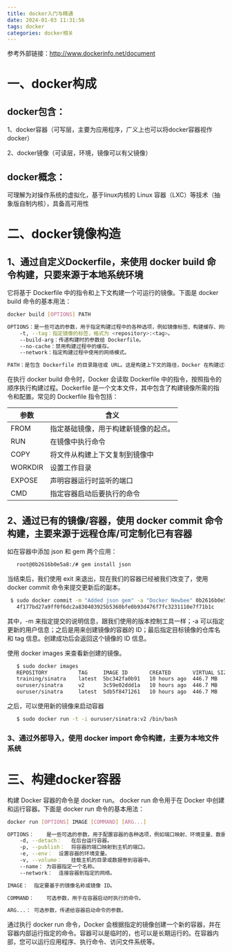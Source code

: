 ```yaml
---
title: docker入门与精通
date: 2024-01-03 11:31:56
tags: docker
categories: docker相关
---
```


参考外部链接：http://www.dockerinfo.net/document

# 一、docker构成

## docker包含：

1、docker容器（可写层，主要为应用程序，广义上也可以将docker容器视作docker）

2、docker镜像（可读层，环境，镜像可以有父镜像）



## docker概念：

可理解为对操作系统的虚拟化，基于linux内核的 Linux 容器（LXC）等技术（抽象版自制内核），具备高可用性



# 二、docker镜像构造

## 1、通过自定义Dockerfile，来使用 docker build 命令构建，只要来源于本地系统环境

它将基于 Dockerfile 中的指令和上下文构建一个可运行的镜像。下面是 docker build 命令的基本用法：

```bash
docker build [OPTIONS] PATH
```

```bash
OPTIONS：是一些可选的参数，用于指定构建过程中的各种选项，例如镜像标签、构建缓存、网络设置等。常用的选项包括：
    -t, --tag：指定镜像的标签，格式为 <repository>:<tag>。
    --build-arg：传递构建时的参数给 Dockerfile。
    --no-cache：禁用构建过程中的缓存。
    --network：指定构建过程中使用的网络模式。

PATH：是包含 Dockerfile 的目录路径或 URL。这是构建上下文的路径，Docker 在构建过程中会将该路径下的文件和目录复制到镜像中。
```

在执行 docker build 命令时，Docker 会读取 Dockerfile 中的指令，按照指令的顺序执行构建过程。Dockerfile 是一个文本文件，其中包含了构建镜像所需的指令和配置。常见的 Dockerfile 指令包括：

| 参数    | 含义                                 |
| ------- | ------------------------------------ |
| FROM    | 指定基础镜像，用于构建新镜像的起点。 |
| RUN     | 在镜像中执行命令                     |
| COPY    | 将文件从构建上下文复制到镜像中       |
| WORKDIR | 设置工作目录                         |
| EXPOSE  | 声明容器运行时监听的端口             |
| CMD     | 指定容器启动后要执行的命令           |



## 2、通过已有的镜像/容器，使用 docker commit 命令构建，主要来源于远程仓库/可定制化已有容器

如在容器中添加 json 和 gem 两个应用：

```bash
   root@0b2616b0e5a8:/# gem install json
```

当结束后，我们使用 exit 来退出，现在我们的容器已经被我们改变了，使用 docker commit 命令来提交更新后的副本。

  

```bash
 $ sudo docker commit -m "Added json gem" -a "Docker Newbee" 0b2616b0e5a8 ouruser/sinatra:v2
   4f177bd27a9ff0f6dc2a830403925b5360bfe0b93d476f7fc3231110e7f71b1c
```

其中，-m 来指定提交的说明信息，跟我们使用的版本控制工具一样；-a 可以指定更新的用户信息；之后是用来创建镜像的容器的 ID；最后指定目标镜像的仓库名和 tag 信息。创建成功后会返回这个镜像的 ID 信息。

使用 docker images 来查看新创建的镜像。

```bash
   $ sudo docker images
   REPOSITORY          TAG     IMAGE ID       CREATED       VIRTUAL SIZE
   training/sinatra    latest  5bc342fa0b91   10 hours ago  446.7 MB
   ouruser/sinatra     v2      3c59e02ddd1a   10 hours ago  446.7 MB
   ouruser/sinatra     latest  5db5f8471261   10 hours ago  446.7 MB


```

之后，可以使用新的镜像来启动容器

```bash
   $ sudo docker run -t -i ouruser/sinatra:v2 /bin/bash
```



### 3、通过外部导入，使用 docker import 命令构建，主要为本地文件系统 



# 三、构建docker容器

构建 Docker 容器的命令是 docker run。
docker run 命令用于在 Docker 中创建和运行容器。下面是 docker run 命令的基本用法：

```bash
docker run [OPTIONS] IMAGE [COMMAND] [ARG...]
```



```bash
OPTIONS：	是一些可选的参数，用于配置容器的各种选项，例如端口映射、环境变量、数据卷等。常用的选项包括：
    -d, --detach：	在后台运行容器。
    -p, --publish：	将容器的端口映射到主机的端口。
    -e, --env：	设置容器的环境变量。
    -v, --volume：	挂载主机的目录或数据卷到容器中。
    --name：	为容器指定一个名称。
    --network：	连接容器到指定的网络。

IMAGE：	指定要基于的镜像名称或镜像 ID。

COMMAND：	可选参数，用于在容器启动时执行的命令。

ARG...：	可选参数，传递给容器启动命令的参数。
```

通过执行 docker run 命令，Docker 会根据指定的镜像创建一个新的容器，并在容器内部运行指定的命令。容器可以是临时的，也可以是长期运行的。在容器内部，您可以运行应用程序、执行命令、访问文件系统等。
